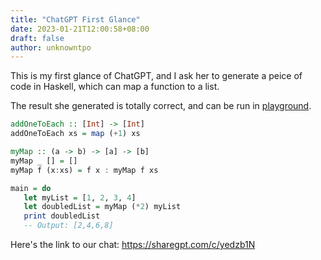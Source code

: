 ```yaml
---
title: "ChatGPT First Glance"
date: 2023-01-21T12:00:58+08:00
draft: false
author: unknowntpo
---
```



This is my first glance of ChatGPT, and I ask her to generate a peice of code in Haskell, which can map a function to a list.

The result she generated is totally correct, and can be run in [playground](https://play-haskell.tomsmeding.com/saved/Sir1t4Zr
).

```haskell
addOneToEach :: [Int] -> [Int]
addOneToEach xs = map (+1) xs

myMap :: (a -> b) -> [a] -> [b]
myMap _ [] = []
myMap f (x:xs) = f x : myMap f xs

main = do
   let myList = [1, 2, 3, 4]
   let doubledList = myMap (*2) myList
   print doubledList
   -- Output: [2,4,6,8]
```

Here's the link to our chat: https://sharegpt.com/c/yedzb1N